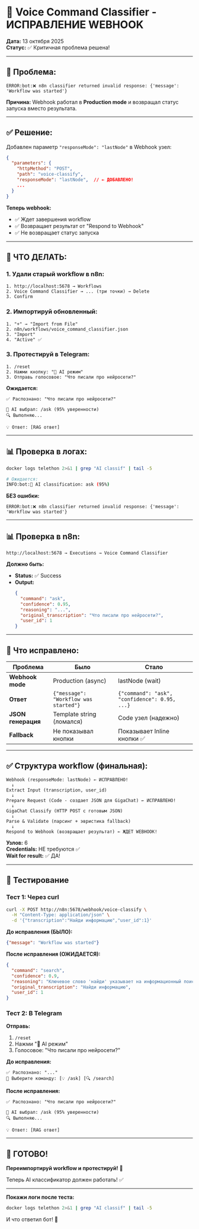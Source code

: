 # 🎯 Voice Command Classifier - ИСПРАВЛЕНИЕ WEBHOOK

**Дата:** 13 октября 2025  
**Статус:** ✅ Критичная проблема решена!

---

## 🐛 Проблема:

```
ERROR:bot:❌ n8n classifier returned invalid response: {'message': 'Workflow was started'}
```

**Причина:** Webhook работал в **Production mode** и возвращал статус запуска вместо результата.

---

## ✅ Решение:

Добавлен параметр `"responseMode": "lastNode"` в Webhook узел:

```json
{
  "parameters": {
    "httpMethod": "POST",
    "path": "voice-classify",
    "responseMode": "lastNode",  // ← ДОБАВЛЕНО!
    ...
  }
}
```

**Теперь webhook:**
- ✅ Ждет завершения workflow
- ✅ Возвращает результат от "Respond to Webhook"
- ✅ Не возвращает статус запуска

---

## 🚀 ЧТО ДЕЛАТЬ:

### 1. Удали старый workflow в n8n:

```
1. http://localhost:5678 → Workflows
2. Voice Command Classifier → ... (три точки) → Delete
3. Confirm
```

### 2. Импортируй обновленный:

```
1. "+" → "Import from File"
2. n8n/workflows/voice_command_classifier.json
3. "Import"
4. "Active" ✅
```

### 3. Протестируй в Telegram:

```
1. /reset
2. Нажми кнопку: "🤖 AI режим"
3. Отправь голосовое: "Что писали про нейросети?"
```

**Ожидается:**
```
✅ Распознано: "Что писали про нейросети?"

🤖 AI выбрал: /ask (95% уверенности)
🔍 Выполняю...

💡 Ответ: [RAG ответ]
```

---

## 📊 Проверка в логах:

```bash
docker logs telethon 2>&1 | grep "AI classif" | tail -5

# Ожидается:
INFO:bot:🤖 AI classification: ask (95%)
```

**БЕЗ ошибки:**
```
ERROR:bot:❌ n8n classifier returned invalid response: {'message': 'Workflow was started'}
```

---

## 📊 Проверка в n8n:

```
http://localhost:5678 → Executions → Voice Command Classifier
```

**Должно быть:**
- **Status:** ✅ Success
- **Output:**
  ```json
  {
    "command": "ask",
    "confidence": 0.95,
    "reasoning": "...",
    "original_transcription": "Что писали про нейросети?",
    "user_id": 1
  }
  ```

---

## 🎯 Что исправлено:

| Проблема | Было | Стало |
|----------|------|-------|
| **Webhook mode** | Production (async) | lastNode (wait) |
| **Ответ** | `{"message": "Workflow was started"}` | `{"command": "ask", "confidence": 0.95, ...}` |
| **JSON генерация** | Template string (ломался) | Code узел (надежно) |
| **Fallback** | Не показывал кнопки | Показывает Inline кнопки ✅ |

---

## ✅ Структура workflow (финальная):

```
Webhook (responseMode: lastNode) ← ИСПРАВЛЕНО!
  ↓
Extract Input (transcription, user_id)
  ↓
Prepare Request (Code - создает JSON для GigaChat) ← ИСПРАВЛЕНО!
  ↓
GigaChat Classify (HTTP POST с готовым JSON)
  ↓
Parse & Validate (парсинг + эвристика fallback)
  ↓
Respond to Webhook (возвращает результат) ← ЖДЕТ WEBHOOK!
```

**Узлов:** 6  
**Credentials:** НЕ требуются ✅  
**Wait for result:** ✅ ДА!

---

## 🧪 Тестирование

### Тест 1: Через curl

```bash
curl -X POST http://n8n:5678/webhook/voice-classify \
  -H "Content-Type: application/json" \
  -d '{"transcription":"Найди информацию","user_id":1}'
```

**До исправления (БЫЛО):**
```json
{"message": "Workflow was started"}
```

**После исправления (ОЖИДАЕТСЯ):**
```json
{
  "command": "search",
  "confidence": 0.9,
  "reasoning": "Ключевое слово 'найди' указывает на информационный поиск",
  "original_transcription": "Найди информацию",
  "user_id": 1
}
```

### Тест 2: В Telegram

**Отправь:**
1. `/reset`
2. Нажми "🤖 AI режим"
3. Голосовое: "Что писали про нейросети?"

**До исправления:**
```
✅ Распознано: "..."
🤔 Выберите команду: [💡 /ask] [🔍 /search]
```

**После исправления:**
```
✅ Распознано: "Что писали про нейросети?"

🤖 AI выбрал: /ask (95% уверенности)
🔍 Выполняю...

💡 Ответ: [RAG ответ]
```

---

## 🎉 ГОТОВО!

**Переимпортируй workflow и протестируй!** 🚀

Теперь AI классификатор должен работать! ✅

---

**Покажи логи после теста:**
```bash
docker logs telethon 2>&1 | grep "AI classif" | tail -5
```

И что ответил бот! 👀
